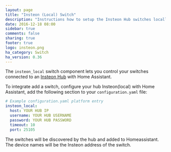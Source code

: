 ```yaml
---
layout: page
title: "Insteon (Local) Switch"
description: "Instructions how to setup the Insteon Hub switches locally within Home Assistant."
date: 2016-12-18 08:00
sidebar: true
comments: false
sharing: true
footer: true
logo: insteon.png
ha_category: Switch
ha_version: 0.36
---
```


The `insteon_local` switch component lets you control your switches connected to an [Insteon Hub](http://www.insteon.com/insteon-hub/) with Home Assistant.

To integrate add a switch, configure your hub Insteon(local) with Home Assistant, add the following section to your `configuration.yaml` file:
```yaml
# Example configuration.yaml platform entry
insteon_local:
  host: YOUR HUB IP
  username: YOUR HUB USERNAME
  password: YOUR HUB PASSWORD
  timeout: 10
  port: 25105
```

The switches will be discovered by the hub and added to Homeassistant. The device names will be the Insteon address of the switch.
